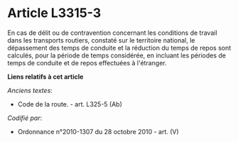 # Article L3315-3

En cas de délit ou de contravention concernant les conditions de travail dans les transports routiers, constaté sur le
territoire national, le dépassement des temps de conduite et la réduction du temps de repos sont calculés, pour la période de
temps considérée, en incluant les périodes de temps de conduite et de repos effectuées à l'étranger.

**Liens relatifs à cet article**

_Anciens textes_:

  - Code de la route. - art. L325-5 (Ab)

_Codifié par_:

  - Ordonnance n°2010-1307 du 28 octobre 2010 - art. (V)
